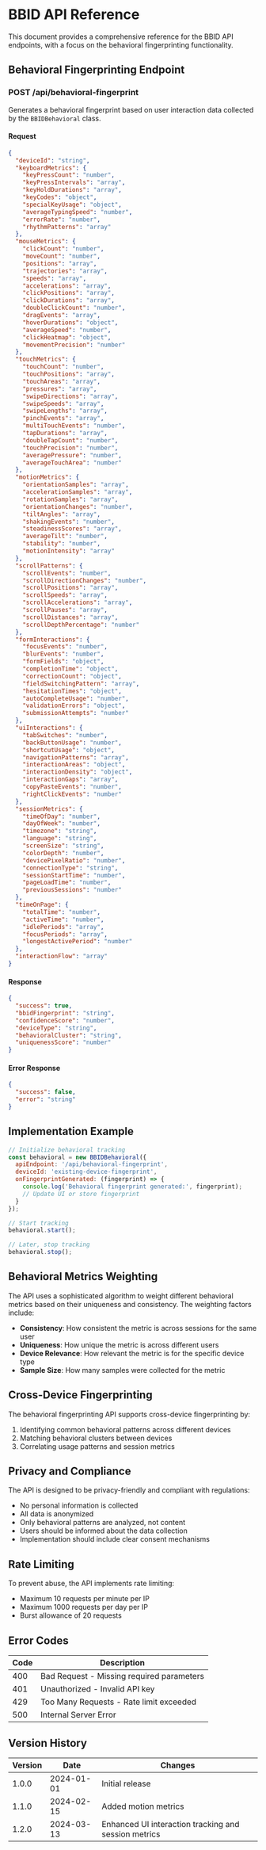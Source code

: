 # BBID API Reference

This document provides a comprehensive reference for the BBID API endpoints, with a focus on the behavioral fingerprinting functionality.

## Behavioral Fingerprinting Endpoint

### POST /api/behavioral-fingerprint

Generates a behavioral fingerprint based on user interaction data collected by the `BBIDBehavioral` class.

#### Request

```json
{
  "deviceId": "string",
  "keyboardMetrics": {
    "keyPressCount": "number",
    "keyPressIntervals": "array",
    "keyHoldDurations": "array",
    "keyCodes": "object",
    "specialKeyUsage": "object",
    "averageTypingSpeed": "number",
    "errorRate": "number",
    "rhythmPatterns": "array"
  },
  "mouseMetrics": {
    "clickCount": "number",
    "moveCount": "number",
    "positions": "array",
    "trajectories": "array",
    "speeds": "array",
    "accelerations": "array",
    "clickPositions": "array",
    "clickDurations": "array",
    "doubleClickCount": "number",
    "dragEvents": "array",
    "hoverDurations": "object",
    "averageSpeed": "number",
    "clickHeatmap": "object",
    "movementPrecision": "number"
  },
  "touchMetrics": {
    "touchCount": "number",
    "touchPositions": "array",
    "touchAreas": "array",
    "pressures": "array",
    "swipeDirections": "array",
    "swipeSpeeds": "array",
    "swipeLengths": "array",
    "pinchEvents": "array",
    "multiTouchEvents": "number",
    "tapDurations": "array",
    "doubleTapCount": "number",
    "touchPrecision": "number",
    "averagePressure": "number",
    "averageTouchArea": "number"
  },
  "motionMetrics": {
    "orientationSamples": "array",
    "accelerationSamples": "array",
    "rotationSamples": "array",
    "orientationChanges": "number",
    "tiltAngles": "array",
    "shakingEvents": "number",
    "steadinessScores": "array",
    "averageTilt": "number",
    "stability": "number",
    "motionIntensity": "array"
  },
  "scrollPatterns": {
    "scrollEvents": "number",
    "scrollDirectionChanges": "number",
    "scrollPositions": "array",
    "scrollSpeeds": "array",
    "scrollAccelerations": "array",
    "scrollPauses": "array",
    "scrollDistances": "array",
    "scrollDepthPercentage": "number"
  },
  "formInteractions": {
    "focusEvents": "number",
    "blurEvents": "number",
    "formFields": "object",
    "completionTime": "object",
    "correctionCount": "object",
    "fieldSwitchingPattern": "array",
    "hesitationTimes": "object",
    "autoCompleteUsage": "number",
    "validationErrors": "object",
    "submissionAttempts": "number"
  },
  "uiInteractions": {
    "tabSwitches": "number",
    "backButtonUsage": "number",
    "shortcutUsage": "object",
    "navigationPatterns": "array",
    "interactionAreas": "object",
    "interactionDensity": "object",
    "interactionGaps": "array",
    "copyPasteEvents": "number",
    "rightClickEvents": "number"
  },
  "sessionMetrics": {
    "timeOfDay": "number",
    "dayOfWeek": "number",
    "timezone": "string",
    "language": "string",
    "screenSize": "string",
    "colorDepth": "number",
    "devicePixelRatio": "number",
    "connectionType": "string",
    "sessionStartTime": "number",
    "pageLoadTime": "number",
    "previousSessions": "number"
  },
  "timeOnPage": {
    "totalTime": "number",
    "activeTime": "number",
    "idlePeriods": "array",
    "focusPeriods": "array",
    "longestActivePeriod": "number"
  },
  "interactionFlow": "array"
}
```

#### Response

```json
{
  "success": true,
  "bbidFingerprint": "string",
  "confidenceScore": "number",
  "deviceType": "string",
  "behavioralCluster": "string",
  "uniquenessScore": "number"
}
```

#### Error Response

```json
{
  "success": false,
  "error": "string"
}
```

## Implementation Example

```javascript
// Initialize behavioral tracking
const behavioral = new BBIDBehavioral({
  apiEndpoint: '/api/behavioral-fingerprint',
  deviceId: 'existing-device-fingerprint',
  onFingerprintGenerated: (fingerprint) => {
    console.log('Behavioral fingerprint generated:', fingerprint);
    // Update UI or store fingerprint
  }
});

// Start tracking
behavioral.start();

// Later, stop tracking
behavioral.stop();
```

## Behavioral Metrics Weighting

The API uses a sophisticated algorithm to weight different behavioral metrics based on their uniqueness and consistency. The weighting factors include:

- **Consistency**: How consistent the metric is across sessions for the same user
- **Uniqueness**: How unique the metric is across different users
- **Device Relevance**: How relevant the metric is for the specific device type
- **Sample Size**: How many samples were collected for the metric

## Cross-Device Fingerprinting

The behavioral fingerprinting API supports cross-device fingerprinting by:

1. Identifying common behavioral patterns across different devices
2. Matching behavioral clusters between devices
3. Correlating usage patterns and session metrics

## Privacy and Compliance

The API is designed to be privacy-friendly and compliant with regulations:

- No personal information is collected
- All data is anonymized
- Only behavioral patterns are analyzed, not content
- Users should be informed about the data collection
- Implementation should include clear consent mechanisms

## Rate Limiting

To prevent abuse, the API implements rate limiting:

- Maximum 10 requests per minute per IP
- Maximum 1000 requests per day per IP
- Burst allowance of 20 requests

## Error Codes

| Code | Description |
|------|-------------|
| 400  | Bad Request - Missing required parameters |
| 401  | Unauthorized - Invalid API key |
| 429  | Too Many Requests - Rate limit exceeded |
| 500  | Internal Server Error |

## Version History

| Version | Date       | Changes |
|---------|------------|---------|
| 1.0.0   | 2024-01-01 | Initial release |
| 1.1.0   | 2024-02-15 | Added motion metrics |
| 1.2.0   | 2024-03-13 | Enhanced UI interaction tracking and session metrics |
